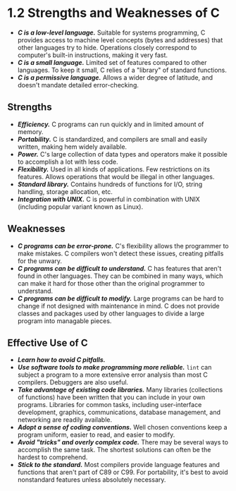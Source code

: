# 1.2 Strengths and Weaknesses of C

- ***C is a low-level language.*** Suitable for systems programming, C provides access to machine level concepts (bytes and addresses) that other languages try to hide. Operations closely correspond to computer's built-in instructions, making it very fast.
- ***C is a small language.*** Limited set of features compared to other languages. To keep it small, C relies of a "library" of standard functions.
- ***C is a permissive language.*** Allows a wider degree of latitude, and doesn't mandate detailed error-checking.

## Strengths

- ***Efficiency.*** C programs can run quickly and in limited amount of memory.
- ***Portability.*** C is standardized, and compilers are small and easily written, making hem widely available.
- ***Power.*** C's large collection of data types and operators make it possible to accomplish a lot with less code.
- ***Flexibility.*** Used in all kinds of applications. Few restrictions on its features. Allows operations that would be illegal in other languages.
- ***Standard library.*** Contains hundreds of functions for I/O, string handling, storage allocation, etc.
- ***Integration with UNIX.*** C is powerful in combination with UNIX (including popular variant known as Linux).

## Weaknesses

- ***C programs can be error-prone.*** C's flexibility allows the programmer to make mistakes. C compilers won't detect these issues, creating pitfalls for the unwary.
- ***C programs can be difficult to understand.*** C has features that aren't found in other languages. They can be combined in many ways, which can make it hard for those other than the original programmer to understand.
- ***C programs can be difficult to modify.*** Large programs can be hard to change if not designed with maintenance in mind. C does not provide classes and packages used by other languages to divide a large program into managable pieces.

## Effective Use of C

- ***Learn how to avoid C pitfalls.***
- ***Use software tools to make programming more reliable.*** `lint` can subject a program to a more extensive error analysis than most C compilers. Debuggers are also useful.
- ***Take advantage of existing code libraries.*** Many libraries (collections of functions) have been written that you can include in your own programs. Libraries for common tasks, including user-interface development, graphics, communications, database management, and networking are readily available.
- ***Adopt a sense of coding conventions.*** Well chosen conventions keep a program uniform, easier to read, and easier to modify.
- ***Avoid "tricks" and overly complex code.*** There may be several ways to accomplish the same task. The shortest solutions can often be the hardest to comprehend.
- ***Stick to the standard.*** Most compilers provide language features and functions that aren't part of C89 or C99. For portability, it's best to avoid nonstandard features unless absolutely necessary.
